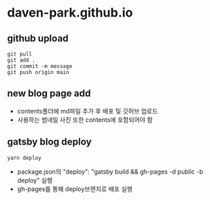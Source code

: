# daven-park.github.io

## github upload

```
git pull
git add .
git commit -m message
git push origin main
```

## new blog page add

- contents폴더에 md파일 추가 후 배포 및 깃허브 업로드
- 사용하는 썸네일 사진 또한 contents에 포함되어야 함

## gatsby blog deploy

```
yarn deploy
```

- package.json의 "deploy": "gatsby build && gh-pages -d public -b deploy" 실행
- gh-pages를 통해 deploy브랜치로 배포 실행
